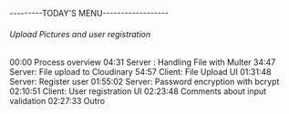 ---------TODAY'S MENU------------------

###### Upload Pictures and user registration

00:00 Process overview
04:31 Server : Handling File with Multer
34:47 Server: File upload to Cloudinary
54:57 Client: File Upload UI
01:31:48 Server: Register user
01:55:02 Server: Password encryption with bcrypt
02:10:51 Client: User registration UI
02:23:48 Comments about input validation
02:27:33 Outro






